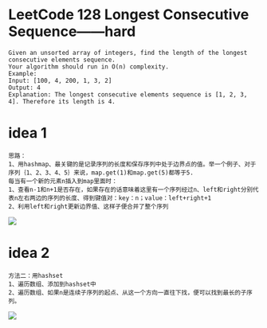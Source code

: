 # LeetCode 128 Longest Consecutive Sequence——hard


```
Given an unsorted array of integers, find the length of the longest consecutive elements sequence.
Your algorithm should run in O(n) complexity.
Example:
Input: [100, 4, 200, 1, 3, 2]
Output: 4
Explanation: The longest consecutive elements sequence is [1, 2, 3, 4]. Therefore its length is 4.
```

# idea 1
```
思路：
1、用hashmap、最关键的是记录序列的长度和保存序列中处于边界点的值。举一个例子、对于序列｛1、2、3、4、5｝来说，map.get(1)和map.get(5)都等于5.
每当有一个新的元素n插入到map里面时：
1、查看n-1和n+1是否存在，如果存在的话意味着这里有一个序列经过n、left和right分别代表n左右两边的序列的长度、得到键值对：key：n；value：left+right+1
2、利用left和right更新边界值、这样子便合并了整个序列

```
![](https://github.com/only-you/interview/blob/master/picture/128-1.png)



# idea 2
```
方法二：用hashset
1、遍历数组、添加到hashset中
2、遍历数组、如果n是连续子序列的起点、从这一个方向一直往下找，便可以找到最长的子序列。

```
![](https://github.com/only-you/interview/blob/master/picture/128-2.png)
